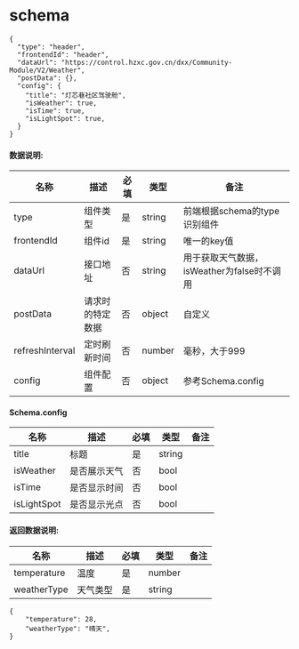 # schema
```
{
  "type": "header",
  "frontendId": "header",
  "dataUrl": "https://control.hzxc.gov.cn/dxx/Community-Module/V2/Weather",
  "postData": {},
  "config": {
    "title": "灯芯巷社区驾驶舱",
    "isWeather": true,
    "isTime": true,
    "isLightSpot": true,
  }
}
```

#### 数据说明:

| 名称 | 描述 | 必填 | 类型 | 备注 |
|--|--|--|--|--|
| type | 组件类型 | 是 | string | 前端根据schema的type识别组件 |
| frontendId | 组件id | 是 | string | 唯一的key值 |
| dataUrl | 接口地址 | 否 | string | 用于获取天气数据，isWeather为false时不调用 |
| postData | 请求时的特定数据 | 否 | object | 自定义 |
| refreshInterval | 定时刷新时间 | 否 | number | 毫秒，大于999 |
| config | 组件配置 | 否 | object | 参考Schema.config |

#### Schema.config
| 名称 | 描述 | 必填 | 类型 | 备注 |
|--|--|--|--| -- |
| title | 标题 | 是| string | |
| isWeather | 是否展示天气 | 否 | bool | |
| isTime | 是否显示时间| 否 | bool | |
| isLightSpot | 是否显示光点 | 否 | bool | |

#### 返回数据说明:

| 名称 | 描述 | 必填 | 类型 | 备注 |
|--|--|--|--|--|
| temperature | 温度 | 是 | number | |
| weatherType | 天气类型 | 是 | string |  |
```
{
    "temperature": 28,
    "weatherType": "晴天",
}
```
